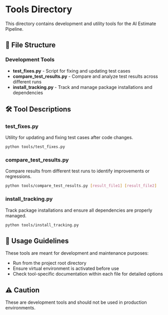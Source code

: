 # Tools Directory

This directory contains development and utility tools for the AI Estimate Pipeline.

## 📁 File Structure

### Development Tools
- **test_fixes.py** - Script for fixing and updating test cases
- **compare_test_results.py** - Compare and analyze test results across different runs
- **install_tracking.py** - Track and manage package installations and dependencies

## 🛠️ Tool Descriptions

### test_fixes.py
Utility for updating and fixing test cases after code changes.
```bash
python tools/test_fixes.py
```

### compare_test_results.py
Compare results from different test runs to identify improvements or regressions.
```bash
python tools/compare_test_results.py [result_file1] [result_file2]
```

### install_tracking.py
Track package installations and ensure all dependencies are properly managed.
```bash
python tools/install_tracking.py
```

## 📝 Usage Guidelines

These tools are meant for development and maintenance purposes:
- Run from the project root directory
- Ensure virtual environment is activated before use
- Check tool-specific documentation within each file for detailed options

## ⚠️ Caution

These are development tools and should not be used in production environments.